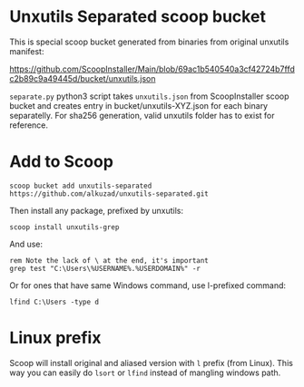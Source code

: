 # Unxutils Separated scoop bucket

This is special scoop bucket generated from binaries from original unxutils manifest:

https://github.com/ScoopInstaller/Main/blob/69ac1b540540a3cf42724b7ffdc2b89c9a49445d/bucket/unxutils.json

`separate.py` python3 script takes `unxutils.json` from ScoopInstaller scoop bucket and creates entry in bucket/unxutils-XYZ.json
for each binary separatelly. For sha256 generation, valid unxutils folder has to exist for reference.

# Add to Scoop

```
scoop bucket add unxutils-separated https://github.com/alkuzad/unxutils-separated.git
```

Then install any package, prefixed by unxutils:

```
scoop install unxutils-grep
```

And use:

```batch
rem Note the lack of \ at the end, it's important
grep test "C:\Users\%USERNAME%.%USERDOMAIN%" -r
```

Or for ones that have same Windows command, use l-prefixed command:

```batch
lfind C:\Users -type d
```

# Linux prefix

Scoop will install original and aliased version with `l` prefix (from Linux). This way you can easily do `lsort` or `lfind` instead of mangling windows path.
